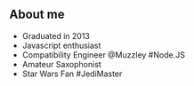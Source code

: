 ## About me

- Graduated in 2013
- Javascript enthusiast
- Compatibility Engineer @Muzzley <span class="hashtag">#Node.JS</span>
- Amateur Saxophonist
- Star Wars Fan <span class="hashtag">#JediMaster</span>
